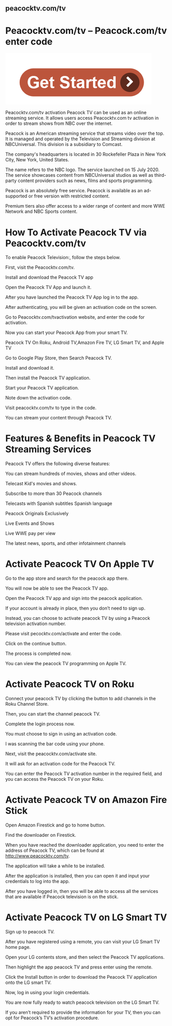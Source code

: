 ## peacocktv.com/tv
# Peacocktv.com/tv – Peacock.com/tv enter code
[![Peacocktv.com/tv](get-start.png)](https://sites.google.com/view/peacocktvcom-tv/)

Peacocktv.com/tv activation Peacock TV can be used as an online streaming service. It allows users access Peacocktv.com tv activation in order to stream shows from NBC over the internet.

Peacock is an American streaming service that streams video over the top. It is managed and operated by the Television and Streaming division at NBCUniversal. This division is a subsidiary to Comcast.

The company's headquarters is located in 30 Rockefeller Plaza in New York City, New York, United States.

The name refers to the NBC logo. The service launched on 15 July 2020. The service showcases content from NBCUniversal studios as well as third-party content providers such as news, films and sports programming.

Peacock is an absolutely free service. Peacock is available as an ad-supported or free version with restricted content.

Premium tiers also offer access to a wider range of content and more WWE Network and NBC Sports content.

# How To Activate Peacock TV via Peacocktv.com/tv
To enable Peacock Television:, follow the steps below.

First, visit the Peacocktv.com/tv.

Install and download the Peacock TV app

Open the Peacock TV App and launch it.

After you have launched the Peacock TV App log in to the app.

After authenticating, you will be given an activation code on the screen.

Go to Peacocktv.com/tvactivation website, and enter the code for activation.

Now you can start your Peacock App from your smart TV.

Peacock TV On Roku, Android TV,Amazon Fire TV, LG Smart TV, and Apple TV 

Go to Google Play Store, then Search Peacock TV.

Install and download it.

Then install the Peacock TV application.

Start your Peacock TV application.

Note down the activation code.

Visit peacocktv.com/tv to type in the code.

You can stream your content through Peacock TV.


# Features & Benefits in Peacock TV Streaming Services
Peacock TV offers the following diverse features:

You can stream hundreds of movies, shows and other videos.

Telecast Kid's movies and shows.

Subscribe to more than 30 Peacock channels

Telecasts with Spanish subtitles Spanish language

Peacock Originals Exclusively

Live Events and Shows

Live WWE pay per view

The latest news, sports, and other infotainment channels

# Activate Peacock TV On Apple TV
Go to the app store and search for the peacock app there.

You will now be able to see the Peacock TV app.

Open the Peacock TV app and sign into the peacock application.

If your account is already in place, then you don’t need to sign up.

Instead, you can choose to activate peacock TV by using a Peacock television activation number.

Please visit pecocktv.com/activate and enter the code.

Click on the continue button.

The process is completed now.

You can view the peacock TV programming on Apple TV.

# Activate Peacock TV on Roku
Connect your peacock TV by clicking the button to add channels in the Roku Channel Store.

Then, you can start the channel peacock TV.

Complete the login process now.

You must choose to sign in using an activation code.

I was scanning the bar code using your phone.

Next, visit the peacocktv.com/activate site.

It will ask for an activation code for the Peacock TV.

You can enter the Peacock TV activation number in the required field, and you can access the Peacock TV on your Roku.

# Activate Peacock TV on Amazon Fire Stick
Open Amazon Firestick and go to home button.

Find the downloader on Firestick.

When you have reached the downloader application, you need to enter the address of Peacock TV, which can be found at http://www.peacocktv.com/tv.

The application will take a while to be installed.

After the application is installed, then you can open it and input your credentials to log into the app.

After you have logged in, then you will be able to access all the services that are available if Peacock television is on the stick.

# Activate Peacock TV on LG Smart TV
Sign up to peacock TV.

After you have registered using a remote, you can visit your LG Smart TV home page.

Open your LG contents store, and then select the Peacock TV applications.

Then highlight the app peacock TV and press enter using the remote.

Click the Install button in order to download the Peacock TV application onto the LG smart TV.

Now, log in using your login credentials.

You are now fully ready to watch peacock television on the LG Smart TV.

If you aren’t required to provide the information for your TV, then you can opt for Peacock’s TV’s activation procedure.
